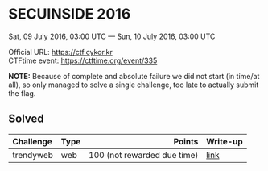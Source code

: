 # SECUINSIDE 2016
Sat, 09 July 2016, 03:00 UTC — Sun, 10 July 2016, 03:00 UTC

Official URL: https://ctf.cykor.kr  
CTFtime event: https://ctftime.org/event/335

**NOTE:** Because of complete and absolute failure we did not start (in time/at all), so only managed to solve a single challenge, too late to actually submit the flag.

## Solved
| Challenge | Type | Points | Write-up     |
|:----------|:-----|-------:|:-------------|
| trendyweb | web | 100 (not rewarded due time) | [link](/2016/SECUINSIDE/trendyweb) |
